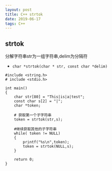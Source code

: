 ```yaml
---
layout: post
title: C++ strtok
date: 2019-06-17
tags: C++  
---
```


## strtok
分解字符串str为一组字符串,delim为分隔符
- `char *strtok(char * str, const char *delim)`


```
#include <string.h>
# include <stdio.h>

int main()
{
    char str[80] = "This|is|a|test";
    const char s[2] = "|";
    char *token;

    # 获取第一个子字符串
    token = strtok(str,s);

    #继续获取其他的子字符串
    while( token != NULL)
    {
        printf("%s\n",token);
        token = strtok(NULL,s);
    }

    return 0;
}
```

